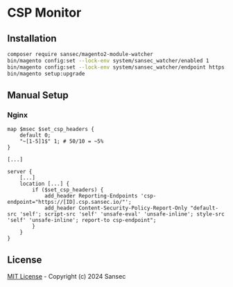 # CSP Monitor

## Installation

```bash
composer require sansec/magento2-module-watcher
bin/magento config:set --lock-env system/sansec_watcher/enabled 1
bin/magento config:set --lock-env system/sansec_watcher/endpoint https://[ID].csp.sansec.io/
bin/magento setup:upgrade
```

## Manual Setup

### Nginx

```
map $msec $set_csp_headers {
    default 0;
    "~[1-5]1$" 1; # 50/10 = ~5%
}

[...]

server {
    [...]
    location [...] {
        if ($set_csp_headers) {
            add_header Reporting-Endpoints 'csp-endpoint="https://[ID].csp.sansec.io/"';
            add_header Content-Security-Policy-Report-Only "default-src 'self'; script-src 'self' 'unsafe-eval' 'unsafe-inline'; style-src 'self' 'unsafe-inline'; report-to csp-endpoint";
        }
    }
}
```

## License

[MIT License](./LICENSE) - Copyright (c) 2024 Sansec
